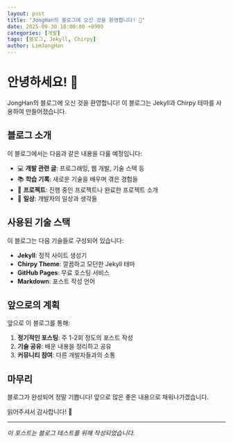 ```yaml
---
layout: post
title: "JongHan의 블로그에 오신 것을 환영합니다! 🎉"
date: 2025-09-30 18:00:00 +0900
categories: [개발]
tags: [블로그, Jekyll, Chirpy]
author: LimJongHan
---
```


# 안녕하세요! 👋

JongHan의 블로그에 오신 것을 환영합니다! 이 블로그는 Jekyll과 Chirpy 테마를 사용하여 만들어졌습니다.

## 블로그 소개

이 블로그에서는 다음과 같은 내용을 다룰 예정입니다:

- 💻 **개발 관련 글**: 프로그래밍, 웹 개발, 기술 스택 등
- 📚 **학습 기록**: 새로운 기술을 배우며 겪은 경험들
- 🎯 **프로젝트**: 진행 중인 프로젝트나 완료한 프로젝트 소개
- 💭 **일상**: 개발자의 일상과 생각들

## 사용된 기술 스택

이 블로그는 다음 기술들로 구성되어 있습니다:

- **Jekyll**: 정적 사이트 생성기
- **Chirpy Theme**: 깔끔하고 모던한 Jekyll 테마
- **GitHub Pages**: 무료 호스팅 서비스
- **Markdown**: 포스트 작성 언어

## 앞으로의 계획

앞으로 이 블로그를 통해:

1. **정기적인 포스팅**: 주 1-2회 정도의 포스트 작성
2. **기술 공유**: 배운 내용을 정리하고 공유
3. **커뮤니티 참여**: 다른 개발자들과의 소통

## 마무리

블로그가 완성되어 정말 기쁩니다! 앞으로 많은 좋은 내용으로 채워나가겠습니다.

읽어주셔서 감사합니다! 🙏

---

*이 포스트는 블로그 테스트를 위해 작성되었습니다.*
